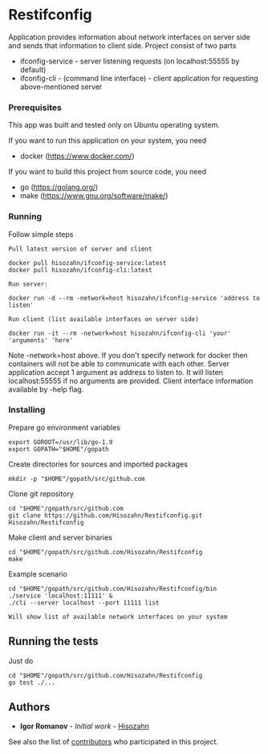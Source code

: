 # Restifconfig

Application provides information about network interfaces on server side and sends that information to client side.
Project consist of two parts
* ifconfig-service - server listening requests (on localhost:55555 by default)
* ifconfig-cli - (command line interface) - client application for requesting above-mentioned server

### Prerequisites

This app was built and tested only on Ubuntu operating system.

If you want to run this application on your system, you need
* docker (https://www.docker.com/) 

If you want to build this project from source code, you need
* go (https://golang.org/)
* make (https://www.gnu.org/software/make/)


### Running

Follow simple steps

```
Pull latest version of server and client

docker pull hisozahn/ifconfig-service:latest
docker pull hisozahn/ifconfig-cli:latest

Run server:

docker run -d --rm -network=host hisozahn/ifconfig-service 'address to listen'

Run client (list available interfaces on server side)

docker run -it --rm -network=host hisozahn/ifconfig-cli 'your' 'arguments' 'here'
```

Note -network=host above. If you don't specify network for docker then containers will not be able to communicate with each other.
Server application accept 1 argument as address to listen to. It will listen localhost:55555 if no arguments are provided.
Client interface information available by -help flag.

### Installing

Prepare go environment variables

```
export GOROOT=/usr/lib/go-1.9
export GOPATH="$HOME"/gopath
```

Create directories for sources and imported packages

```
mkdir -p "$HOME"/gopath/src/github.com
```

Clone git repository

```
cd "$HOME"/gopath/src/github.com
git clone https://github.com/Hisozahn/Restifconfig.git Hisozahn/Restifconfig
```

Make client and server binaries

```
cd "$HOME"/gopath/src/github.com/Hisozahn/Restifconfig
make
```

Example scenario

```
cd "$HOME"/gopath/src/github.com/Hisozahn/Restifconfig/bin
./service 'localhost:11111' &
./cli --server localhost --port 11111 list

Will show list of available network interfaces on your system
```

## Running the tests

Just do

```
cd "$HOME"/gopath/src/github.com/Hisozahn/Restifconfig
go test ./...
```

## Authors

* **Igor Romanov** - *Initial work* - [Hisozahn](https://github.com/Hisozahn)

See also the list of [contributors](https://github.com/Hisozahn/Restifconfig/contributors) who participated in this project.
